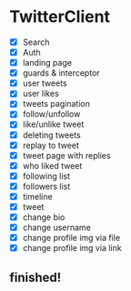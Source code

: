 # TwitterClient

- [x] Search
- [x] Auth
- [x] landing page
- [x] guards & interceptor
- [x] user tweets
- [x] user likes
- [x] tweets pagination
- [x] follow/unfollow
- [x] like/unlike tweet
- [x] deleting tweets
- [x] replay to tweet
- [x] tweet page with replies
- [x] who liked tweet
- [x] following list
- [x] followers list
- [x] timeline
- [x] tweet
- [x] change bio
- [x] change username
- [x] change profile img via file
- [x] change profile img via link

## finished!
